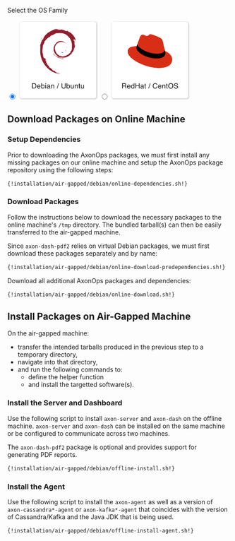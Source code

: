
Select the OS Family

<label>
  <input type="radio" id="Debian" name="osFamily" onChange="selectOS()" checked=true />
  <img src="/get_started/debian.png" class="skip-lightbox" width="180px">
</label>
<label>
  <input type="radio" id="RedHat" name="osFamily" onChange="selectOS()" />
  <img src="/get_started/red_hat.png" class="skip-lightbox" width="180px">
</label>


## Download Packages on Online Machine

### Setup Dependencies

Prior to downloading the AxonOps packages, we must first install any missing packages
on our online machine and setup the AxonOps package repository using the following steps:

<div id="DebianDiv" class="os" markdown="span">

```bash
{!installation/air-gapped/debian/online-dependencies.sh!}
```

</div>

<div id="RedHatDiv" class="os" style="display:none">

```bash
{!installation/air-gapped/redhat/online-dependencies.sh!}
```

</div>

### Download Packages

Follow the instructions below to download the necessary packages to the online machine's
`/tmp` directory. The bundled tarball(s) can then be easily transferred to the air-gapped
machine.

<div id="DebianDiv" class="os" markdown="span">

Since `axon-dash-pdf2` relies on virtual Debian packages, we must first download these
packages separately and by name: 

```bash
{!installation/air-gapped/debian/online-download-predependencies.sh!}
```

Download all additional AxonOps packages and dependencies:

```bash
{!installation/air-gapped/debian/online-download.sh!}
```

</div>

<div id="RedHatDiv" class="os" style="display:none">

```bash
{!installation/air-gapped/redhat/online-download.sh!}
```

</div>

## Install Packages on Air-Gapped Machine

<div id="DebianDiv" class="os" markdown="1">

On the air-gapped machine:

* transfer the intended tarballs produced in the previous step to a temporary directory,
* navigate into that directory,
* and run the following commands to:
    * define the helper function
    * and install the targetted software(s).
</div>
<div id="RedHatDiv" class="os" style="display:none" markdown="1">

On the air-gapped machine:

* transfer the tarball(s) produced in the previous step to a temporary directory,
* navigate into that directory,
* and run the following commands to:
    * setup the offline repo,
    * define the helper function,
    * and install the targetted software(s).

</div>

### Install the Server and Dashboard

Use the following script to install `axon-server` and `axon-dash` on the offline
machine. `axon-server` and `axon-dash` can be installed on the same machine or be
configured to communicate across two machines.

The `axon-dash-pdf2` package is optional and provides support for generating PDF reports.

<div id="DebianDiv" class="os" markdown="1">

```bash
{!installation/air-gapped/debian/offline-install.sh!}
```

</div>

<div id="RedHatDiv" class="os" style="display:none" markdown="1">

```bash
{!installation/air-gapped/redhat/offline-install.sh!}
```

</div>

### Install the Agent

Use the following script to install the `axon-agent` as well as a version of
`axon-cassandra*-agent` or `axon-kafka*-agent` that coincides with the version of
Cassandra/Kafka and the Java JDK that is being used.

<div id="DebianDiv" class="os" markdown="1">

```bash
{!installation/air-gapped/debian/offline-install-agent.sh!}
```

</div>
<div id="RedHatDiv" class="os" style="display:none" markdown="1">

```bash
{!installation/air-gapped/redhat/offline-install-agent.sh!}
```

</div>
